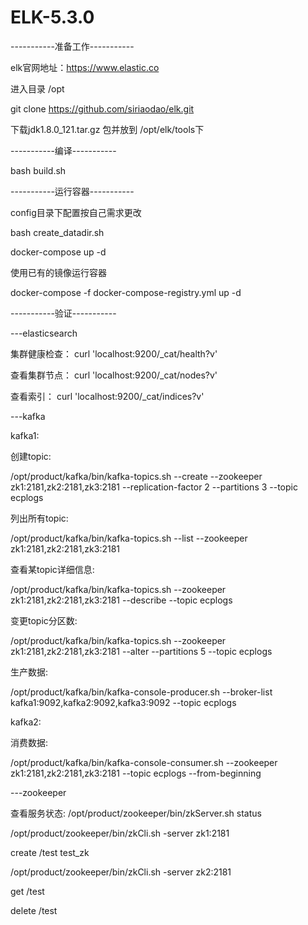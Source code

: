 # ELK-5.3.0

-----------准备工作-----------

elk官网地址：https://www.elastic.co

进入目录 /opt 

git clone https://github.com/siriaodao/elk.git 

下载jdk1.8.0_121.tar.gz 包并放到 /opt/elk/tools下

-----------编译-----------

bash build.sh

-----------运行容器-----------

config目录下配置按自己需求更改

bash create_datadir.sh

docker-compose up -d  

使用已有的镜像运行容器

docker-compose -f docker-compose-registry.yml up -d

-----------验证-----------

---elasticsearch

集群健康检查： curl 'localhost:9200/_cat/health?v'

查看集群节点： curl 'localhost:9200/_cat/nodes?v'

查看索引： curl 'localhost:9200/_cat/indices?v'

---kafka

kafka1:

创建topic: 

/opt/product/kafka/bin/kafka-topics.sh --create --zookeeper zk1:2181,zk2:2181,zk3:2181 --replication-factor 2 --partitions 3 --topic ecplogs

列出所有topic: 

/opt/product/kafka/bin/kafka-topics.sh --list --zookeeper zk1:2181,zk2:2181,zk3:2181

查看某topic详细信息: 

/opt/product/kafka/bin/kafka-topics.sh --zookeeper zk1:2181,zk2:2181,zk3:2181 --describe --topic  ecplogs

变更topic分区数: 

/opt/product/kafka/bin/kafka-topics.sh --zookeeper zk1:2181,zk2:2181,zk3:2181 --alter --partitions 5 --topic ecplogs

生产数据: 

/opt/product/kafka/bin/kafka-console-producer.sh --broker-list kafka1:9092,kafka2:9092,kafka3:9092 --topic ecplogs

kafka2:

消费数据: 

/opt/product/kafka/bin/kafka-console-consumer.sh --zookeeper zk1:2181,zk2:2181,zk3:2181 --topic ecplogs --from-beginning

---zookeeper

查看服务状态: /opt/product/zookeeper/bin/zkServer.sh status

/opt/product/zookeeper/bin/zkCli.sh -server zk1:2181

create /test test_zk

/opt/product/zookeeper/bin/zkCli.sh -server zk2:2181

get /test

delete /test
